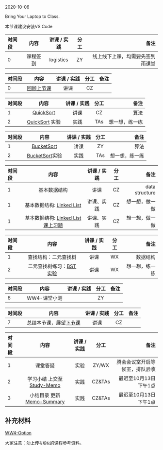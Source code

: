 2020-10-06

Bring Your Laptop to Class. 

本节课建议安装VS Code

|时间段     |  内容   | 讲课 / 实践     |  分工  |   备注       |
| :---      |   :----:  |   :----:    |    :----:    |       ---:   |
|   0       | 课程签到  |  logistics   |     ZY     |   线上线下上课，均需要先签到雨课堂     |


|时间段 |  内容 | 讲课 / 实践     |  分工  |备注       |
| :--- |   :----:    |   :----:    |    :----:    |       ---: |
|   0  |  [回顾上节课](../WW3/WW3-Plan.md)  |  讲课    |     CZ     |      |

|时间段   |  内容    | 讲课 / 实践     |  分工  |备注       |
| :---    |   :----:    |   :----:    |    :----:    |       ---: |
|   1     | [QuickSort](./Sorting%20Algorithms.pdf)      |  讲课    |     CZ     |    算法     |
|   2     | [QuickSort](../../../Computing/Algorithm/cs161-2018/lecture5_quicksort.ipynb) 实验   |  实践   |     TAs     |    想一想，练一练       |


|时间段   |  内容 | 讲课 / 实践     |  分工  |备注       |
| :---    |   :----:    |   :----:    |    :----:    |       ---: |
|   1     | [BucketSort](./Sorting%20Algorithms.pdf)      |  讲课    |     ZY     |   算法     |
|   2     | [BucketSort](../../../Computing/Algorithm/Sorting_Algorithms_Python/bucket_sort_hw.ipynb)实验  |  实践   |     TAs     |    想一想，练一练       |


|时间段  |  内容 | 讲课 / 实践     |  分工  |备注       |
| :---  |   :----:    |   :----:    |    :----:    |       ---: |
|   1   | 基本数据结构  |  讲课  |     CZ  |   data structure      |
|   1   | 基本数据结构: [Linked List](../../../Computing/Algorithm/linked-list.ipynb)   |  讲课、实践   |     CZ  |   想一想，做一做      |
|   1   | 基本数据结构: [Linked List课上习题](../../../Computing/Algorithm/LinkList课上习题.ipynb)   |  讲课、实践   |     CZ  |   想一想，做一做      |


|时间段 |  内容  | 讲课 / 实践 |  分工  |备注  |
| :--- | :----: | :----: | :----:  |  ---: |
|   1  |  查找结构：二元查找树  |  讲课    |     WX     |  数据结构   |
|   2  |  二元查找树练习：[BST实验](../../../Computing/Algorithm/BST课上习题.ipynb)    |  讲课    |     WX     |   想一想，练一练  |


|时间段 |  内容    | 讲课 / 实践 |  分工  |备注  |
| :--- | :----: | :----: | :----:  |  ---: |
|   6  |  WW4-课堂小测   |       |    ZY    |     |


|时间段 |  内容    | 讲课 / 实践 |  分工  |备注  |
| :--- | :----: | :----: | :----:  |  ---: |
|   7  | 总结本节课，展望[下节课](../WW5/WW5-Plan.md)      |  讲课    |     CZ     |         |


|时间段     |  内容    | 讲课 / 实践     |  分工  | 备注       |
| :---      |   :----:    |   :----:    |    :----:    |       ---: |
|   1      |  课堂答疑     |  实验   |     ZY/WX     |    腾会会议室开启等候室，排队验收     |
|   2      | 学习小结 上交至[Study-Memo](../../Memos/Study-Memo)    |  实践    |     CZ&TAs     |   最迟至10月13日下午1点      |
|   3      | 小结目录 更新 [Memo-Summary](../../Memos/Memo-Summary)  |  实践    |     CZ&TAs     |   最迟至10月13日下午1点      |

## 补充材料

[WW4-Option](WW4-Option.md)

大家注意：勿上传``有版权``的课程参考资料。
